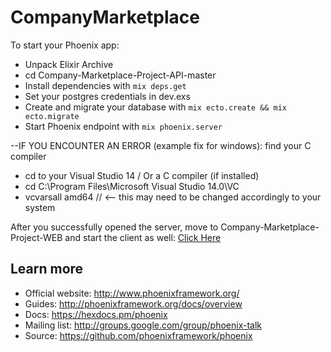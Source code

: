 # CompanyMarketplace

To start your Phoenix app:
  * Unpack Elixir Archive
  * cd Company-Marketplace-Project-API-master
  * Install dependencies with `mix deps.get`
  * Set your postgres credentials in dev.exs
  * Create and migrate your database with `mix ecto.create && mix ecto.migrate`
  * Start Phoenix endpoint with `mix phoenix.server`
  
  --IF YOU ENCOUNTER AN ERROR (example fix for windows): find your C compiler
  * cd to your Visual Studio 14 / Or a C compiler (if installed)  
  * cd C:\Program Files\Microsoft Visual Studio 14.0\VC
  * vcvarsall amd64 // <-- this may need to be changed accordingly to your system 

After you successfully opened the server, move to Company-Marketplace-Project-WEB and start the client as well:
[Click Here](https://github.com/andrewmatt/Company-Marketplace-Project-WEB)

## Learn more

  * Official website: http://www.phoenixframework.org/
  * Guides: http://phoenixframework.org/docs/overview
  * Docs: https://hexdocs.pm/phoenix
  * Mailing list: http://groups.google.com/group/phoenix-talk
  * Source: https://github.com/phoenixframework/phoenix
